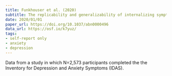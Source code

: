 ```yaml
---
title: Funkhouser et al. (2020)
subtitle: The replicability and generalizability of internalizing symptom networks across five samples
date: 2020/01/01
paper_url: https://doi.org/10.1037/abn0000496
data_url: https://osf.io/k7yuz/
tags:
- self-report only
- anxiety
- depression
---
```


Data from a study in which N=2,573 participants completed the the Inventory for Depression and Anxiety Symptoms (IDAS).
